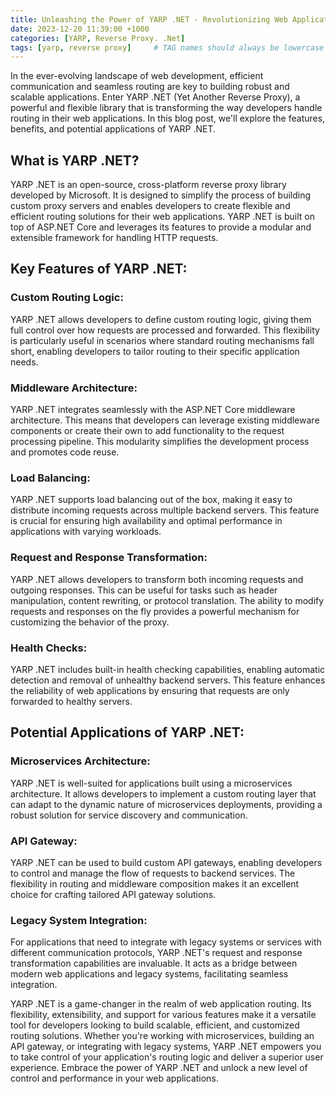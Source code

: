 ```yaml
---
title: Unleashing the Power of YARP .NET - Revolutionizing Web Application Routing
date: 2023-12-20 11:39:00 +1000
categories: [YARP, Reverse Proxy. .Net]
tags: [yarp, reverse proxy]     # TAG names should always be lowercase
---
```


In the ever-evolving landscape of web development, efficient communication and seamless routing are key to building robust and scalable applications. Enter YARP .NET (Yet Another Reverse Proxy), a powerful and flexible library that is transforming the way developers handle routing in their web applications. In this blog post, we'll explore the features, benefits, and potential applications of YARP .NET.

## What is YARP .NET?
YARP .NET is an open-source, cross-platform reverse proxy library developed by Microsoft. It is designed to simplify the process of building custom proxy servers and enables developers to create flexible and efficient routing solutions for their web applications. YARP .NET is built on top of ASP.NET Core and leverages its features to provide a modular and extensible framework for handling HTTP requests.

## Key Features of YARP .NET:

### Custom Routing Logic:
YARP .NET allows developers to define custom routing logic, giving them full control over how requests are processed and forwarded. This flexibility is particularly useful in scenarios where standard routing mechanisms fall short, enabling developers to tailor routing to their specific application needs.

### Middleware Architecture:
YARP .NET integrates seamlessly with the ASP.NET Core middleware architecture. This means that developers can leverage existing middleware components or create their own to add functionality to the request processing pipeline. This modularity simplifies the development process and promotes code reuse.

### Load Balancing:
YARP .NET supports load balancing out of the box, making it easy to distribute incoming requests across multiple backend servers. This feature is crucial for ensuring high availability and optimal performance in applications with varying workloads.

### Request and Response Transformation:
YARP .NET allows developers to transform both incoming requests and outgoing responses. This can be useful for tasks such as header manipulation, content rewriting, or protocol translation. The ability to modify requests and responses on the fly provides a powerful mechanism for customizing the behavior of the proxy.

### Health Checks:
YARP .NET includes built-in health checking capabilities, enabling automatic detection and removal of unhealthy backend servers. This feature enhances the reliability of web applications by ensuring that requests are only forwarded to healthy servers.

## Potential Applications of YARP .NET:

### Microservices Architecture:
YARP .NET is well-suited for applications built using a microservices architecture. It allows developers to implement a custom routing layer that can adapt to the dynamic nature of microservices deployments, providing a robust solution for service discovery and communication.

### API Gateway:
YARP .NET can be used to build custom API gateways, enabling developers to control and manage the flow of requests to backend services. The flexibility in routing and middleware composition makes it an excellent choice for crafting tailored API gateway solutions.

### Legacy System Integration:
For applications that need to integrate with legacy systems or services with different communication protocols, YARP .NET's request and response transformation capabilities are invaluable. It acts as a bridge between modern web applications and legacy systems, facilitating seamless integration.


YARP .NET is a game-changer in the realm of web application routing. Its flexibility, extensibility, and support for various features make it a versatile tool for developers looking to build scalable, efficient, and customized routing solutions. Whether you're working with microservices, building an API gateway, or integrating with legacy systems, YARP .NET empowers you to take control of your application's routing logic and deliver a superior user experience. Embrace the power of YARP .NET and unlock a new level of control and performance in your web applications.